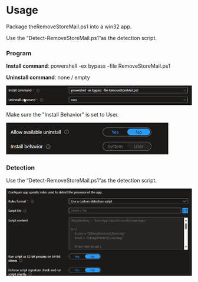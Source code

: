 # Usage

Package theRemoveStoreMail.ps1 into a win32 app.

Use the “Detect-RemoveStoreMail.ps1”as the detection script.

### Program

**Install command**: powershell -ex bypass -file RemoveStoreMail.ps1

**Uninstall command**: none / empty 

![a0e81564-7df4-4df6-9ec9-3115bba06765](a0e81564-7df4-4df6-9ec9-3115bba06765.png)

Make sure the "Install Behavior" is set to User. 

![3ecc1608-0255-4c0e-9792-690437c0b1ae](3ecc1608-0255-4c0e-9792-690437c0b1ae.png)

### Detection

Use the “Detect-RemoveStoreMail.ps1”as the detection script.

![e6cceb8f-8207-4907-8ab6-9ae7537d42f7](e6cceb8f-8207-4907-8ab6-9ae7537d42f7.png)
